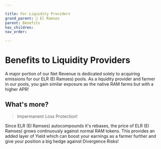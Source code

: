 ```yaml
---

title: For Liquidity Providers
grand_parent: 👑 El Ramses
parent: Benefits
has_children:
nav_order:

---
```



# Benefits to Liquidity Providers

A major portion of our Net Revenue is dedicated solely to acquiring emissions for our ELR (El Ramses) pools. As a liquidity provider and farmer in our pools, you gain similar exposure as the native RAM farms but with a higher APR!

## What's more?

> Impermanent Loss Protection!

Since ELR (El Ramses) autocompounds it's rebases, the price of ELR (El Ramses) grows continuously against normal RAM tokens. This provides an added layer of Yield which can boost your earnings as a farmer further and give your position a big hedge against Divergence Risks!